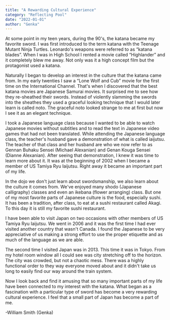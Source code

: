 ```yaml
---
title: "A Rewarding Cultural Experience"
category: "Reflecting Pool"
date: "2022-01-01"
author: "Genka"
---
```


At some point in my teen years, during the 90's, the katana became my favorite sword. I was first introduced to the term katana with the Teenage Mutant Ninja Turtles. Leonardo's weapons were referred to as “katana blades”. When I was in High School I rented a movie called “Highlander” and it completely blew me away. Not only was it a high concept film but the protagonist used a katana.

Naturally I began to develop an interest in the culture that the katana came from. In my early twenties I saw a “Lone Wolf and Cub” movie for the first time on the International Channel. That's when I discovered that the best katana movies are Japanese Samurai movies. It surprised me to see how they re-sheathed their swords. Instead of violently slamming the swords into the sheathes they used a graceful looking technique that I would later learn is called noto. The graceful noto looked strange to me at first but now I see it as an elegant technique.

I took a Japanese language class because I wanted to be able to watch Japanese movies without subtitles and to read the text in Japanese video games that had not been translated. While attending the Japanese language class, the teacher's husband gave a demonstration of what is called iaijutsu. The teacher of that class and her husband are who we now refer to as Gennan Buhaku Sensei (Michael Alexanian) and Genan Kouga Sensei (Dianne Alexanian). After seeing that demonstration, I knew it was time to learn more about it. It was at the beginning of 2002 when I became a member of US Tamiya Ryu Iaijutsu. Right away it became an important part of my life.

In the dojo we don't just learn about swordsmanship, we also learn about the culture it comes from. We've enjoyed many shodo (Japanese calligraphy) classes and even an ikebana (flower arranging) class. But one of my most favorite parts of Japanese culture is the food, especially sushi. It has been a tradition, after class, to eat at a sushi restaurant called Akagi. To this day it is still my favorite sushi restaurant.

I have been able to visit Japan on two occasions with other members of US Tamiya Ryu Iaijutsu. We went in 2006 and it was the first time I had ever visited another country that wasn't Canada. I found the Japanese to be very appreciative of us making a strong effort to use the proper etiquette and as much of the language as we are able.

The second time I visited Japan was in 2013. This time it was in Tokyo. From my hotel room window all I could see was city stretching off to the horizon. The city was crowded, but not a chaotic mess. There was a highly functional order to they way everyone moved about and it didn't take us long to easily find our way around the train system.

Now I look back and find it amusing that so many important parts of my life have been connected to my interest with the katana. What began as a fascination with a particular type of sword has become a very rewarding cultural experience. I feel that a small part of Japan has become a part of me.

-William Smith (Genka)
